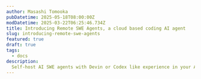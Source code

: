 ```yaml
---
author: Masashi Tomooka
pubDatetime: 2025-05-18T08:00:00Z
modDatetime: 2025-03-22T06:25:46.734Z
title: Introducing Remote SWE Agents, a cloud based coding AI agent
slug: introducing-remote-swe-agents
featured: true
draft: true
tags:
  - docs
description:
  Self-host AI SWE agents with Devin or Codex like experience in your AWS account.
---
```

